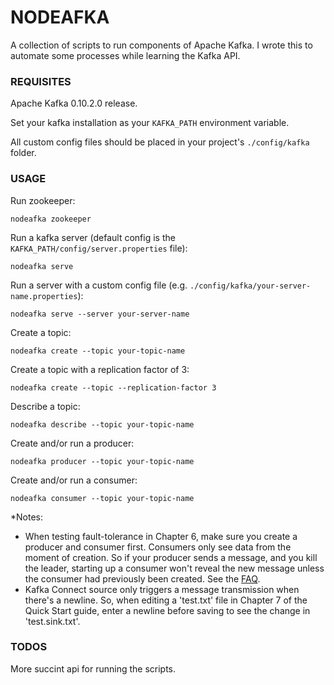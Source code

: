 # NODEAFKA

A collection of scripts to run components of Apache Kafka. I wrote this to automate some processes while learning the Kafka API.

### REQUISITES
Apache Kafka 0.10.2.0 release.

Set your kafka installation as your `KAFKA_PATH` environment variable.

All custom config files should be placed in your project's `./config/kafka` folder.

### USAGE

Run zookeeper:
```
nodeafka zookeeper
```

Run a kafka server (default config is the `KAFKA_PATH/config/server.properties` file):
```
nodeafka serve
```

Run a server with a custom config file (e.g. `./config/kafka/your-server-name.properties`):
```
nodeafka serve --server your-server-name
```

Create a topic:
```
nodeafka create --topic your-topic-name
```

Create a topic with a replication factor of 3:
```
nodeafka create --topic --replication-factor 3
```

Describe a topic:
```
nodeafka describe --topic your-topic-name
```

Create and/or run a producer:
```
nodeafka producer --topic your-topic-name
```

Create and/or run a consumer:
```
nodeafka consumer --topic your-topic-name
```

*Notes:

- When testing fault-tolerance in Chapter 6, make sure you create a producer and consumer first. Consumers only see data from the moment of creation. So if your producer sends a message, and you kill the leader, starting up a consumer won't reveal the new message unless the consumer had previously been created. See the [FAQ](https://cwiki.apache.org/confluence/display/KAFKA/FAQ#FAQ-Whyisdatanotevenlydistributedamongpartitionswhenapartitioningkeyisnotspecified?).
- Kafka Connect source only triggers a message transmission when there's a newline. So, when editing a 'test.txt' file in Chapter 7 of the Quick Start guide, enter a newline before saving to see the change in 'test.sink.txt'.

### TODOS
More succint api for running the scripts.